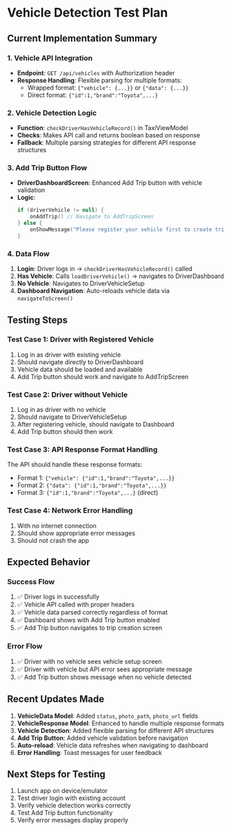 # Vehicle Detection Test Plan

## Current Implementation Summary

### 1. Vehicle API Integration
- **Endpoint**: `GET /api/vehicles` with Authorization header
- **Response Handling**: Flexible parsing for multiple formats:
  - Wrapped format: `{"vehicle": {...}}` or `{"data": {...}}`
  - Direct format: `{"id":1,"brand":"Toyota",...}`

### 2. Vehicle Detection Logic
- **Function**: `checkDriverHasVehicleRecord()` in TaxiViewModel
- **Checks**: Makes API call and returns boolean based on response
- **Fallback**: Multiple parsing strategies for different API response structures

### 3. Add Trip Button Flow
- **DriverDashboardScreen**: Enhanced Add Trip button with vehicle validation
- **Logic**: 
  ```kotlin
  if (driverVehicle != null) {
      onAddTrip() // Navigate to AddTripScreen
  } else {
      onShowMessage("Please register your vehicle first to create trips")
  }
  ```

### 4. Data Flow
1. **Login**: Driver logs in → `checkDriverHasVehicleRecord()` called
2. **Has Vehicle**: Calls `loadDriverVehicle()` → navigates to DriverDashboard
3. **No Vehicle**: Navigates to DriverVehicleSetup
4. **Dashboard Navigation**: Auto-reloads vehicle data via `navigateToScreen()`

## Testing Steps

### Test Case 1: Driver with Registered Vehicle
1. Log in as driver with existing vehicle
2. Should navigate directly to DriverDashboard
3. Vehicle data should be loaded and available
4. Add Trip button should work and navigate to AddTripScreen

### Test Case 2: Driver without Vehicle
1. Log in as driver with no vehicle
2. Should navigate to DriverVehicleSetup
3. After registering vehicle, should navigate to Dashboard
4. Add Trip button should then work

### Test Case 3: API Response Format Handling
The API should handle these response formats:
- Format 1: `{"vehicle": {"id":1,"brand":"Toyota",...}}`
- Format 2: `{"data": {"id":1,"brand":"Toyota",...}}`
- Format 3: `{"id":1,"brand":"Toyota",...}` (direct)

### Test Case 4: Network Error Handling
1. With no internet connection
2. Should show appropriate error messages
3. Should not crash the app

## Expected Behavior

### Success Flow
1. ✅ Driver logs in successfully
2. ✅ Vehicle API called with proper headers
3. ✅ Vehicle data parsed correctly regardless of format
4. ✅ Dashboard shows with Add Trip button enabled
5. ✅ Add Trip button navigates to trip creation screen

### Error Flow
1. ✅ Driver with no vehicle sees vehicle setup screen
2. ✅ Driver with vehicle but API error sees appropriate message
3. ✅ Add Trip button shows message when no vehicle detected

## Recent Updates Made

1. **VehicleData Model**: Added `status`, `photo_path`, `photo_url` fields
2. **VehicleResponse Model**: Enhanced to handle multiple response formats
3. **Vehicle Detection**: Added flexible parsing for different API structures
4. **Add Trip Button**: Added vehicle validation before navigation
5. **Auto-reload**: Vehicle data refreshes when navigating to dashboard
6. **Error Handling**: Toast messages for user feedback

## Next Steps for Testing

1. Launch app on device/emulator
2. Test driver login with existing account
3. Verify vehicle detection works correctly
4. Test Add Trip button functionality
5. Verify error messages display properly
